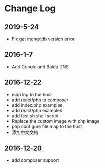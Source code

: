 # Change Log

## 2019-5-24
- Fix get mongodb version error 

## 2016-1-7

- Add Google and Baidu DNS

## 2016-12-22

- map log to the host
- add react/php to composer
- add index.php examples
- add react/php examples
- add test.sh shell script
- Replace the custom image with php image
- php configure file map to the host
- 添加中文文档



## 2016-12-20

- add composer support